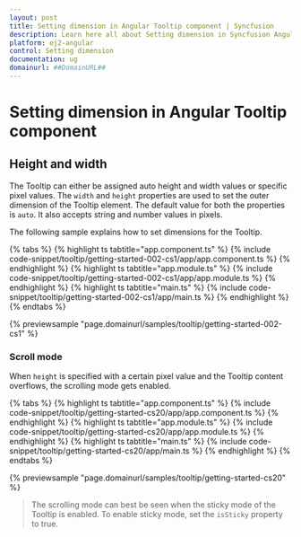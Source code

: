 ```yaml
---
layout: post
title: Setting dimension in Angular Tooltip component | Syncfusion
description: Learn here all about Setting dimension in Syncfusion Angular Tooltip component of Syncfusion Essential JS 2 and more.
platform: ej2-angular
control: Setting dimension 
documentation: ug
domainurl: ##DomainURL##
---
```


# Setting dimension in Angular Tooltip component

## Height and width

The Tooltip can either be assigned auto height and width values or specific pixel values. The `width` and `height` properties are used to set the outer dimension of the Tooltip element. The default value for both the properties is `auto`. It also accepts string and number values in pixels.

The following sample explains how to set dimensions for the Tooltip.

{% tabs %}
{% highlight ts tabtitle="app.component.ts" %}
{% include code-snippet/tooltip/getting-started-002-cs1/app/app.component.ts %}
{% endhighlight %}
{% highlight ts tabtitle="app.module.ts" %}
{% include code-snippet/tooltip/getting-started-002-cs1/app/app.module.ts %}
{% endhighlight %}
{% highlight ts tabtitle="main.ts" %}
{% include code-snippet/tooltip/getting-started-002-cs1/app/main.ts %}
{% endhighlight %}
{% endtabs %}
  
{% previewsample "page.domainurl/samples/tooltip/getting-started-002-cs1" %}

### Scroll mode

When `height` is specified with a certain pixel value and the Tooltip content overflows, the scrolling mode gets enabled.

{% tabs %}
{% highlight ts tabtitle="app.component.ts" %}
{% include code-snippet/tooltip/getting-started-cs20/app/app.component.ts %}
{% endhighlight %}
{% highlight ts tabtitle="app.module.ts" %}
{% include code-snippet/tooltip/getting-started-cs20/app/app.module.ts %}
{% endhighlight %}
{% highlight ts tabtitle="main.ts" %}
{% include code-snippet/tooltip/getting-started-cs20/app/main.ts %}
{% endhighlight %}
{% endtabs %}
  
{% previewsample "page.domainurl/samples/tooltip/getting-started-cs20" %}

> The scrolling mode can best be seen when the sticky mode of the Tooltip is enabled. To enable sticky mode, set the `isSticky` property to true.
